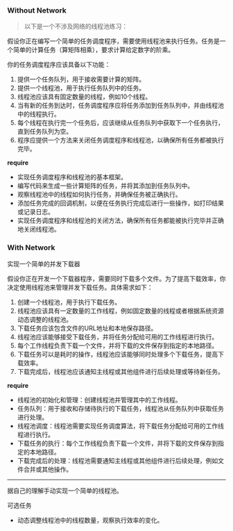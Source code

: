 ### Without Network
> 以下是一个不涉及网络的线程池练习：

假设你正在编写一个简单的任务调度程序，需要使用线程池来执行任务。任务是一个简单的计算任务（算矩阵相乘），要求计算给定数字的阶乘。

你的任务调度程序应该具备以下功能：

1. 提供一个任务队列，用于接收需要计算的矩阵。
2. 提供一个线程池，用于执行任务队列中的任务。
3. 线程池应该具有固定数量的线程，例如10个线程。
4. 当有新的任务到达时，任务调度程序应将任务添加到任务队列中，并由线程池中的线程执行。
5. 每个线程在执行完一个任务后，应该继续从任务队列中获取下一个任务执行，直到任务队列为空。
6. 程序应提供一个方法来关闭任务调度程序和线程池，以确保所有任务都被执行完毕。

**require**
- 实现任务调度程序和线程池的基本框架。
- 编写代码来生成一些计算矩阵的任务，并将其添加到任务队列中。
- 观察线程池中的线程如何执行任务，并确保任务被正确执行。
- 添加任务完成的回调机制，以便在任务执行完成后进行一些操作，如打印结果或记录日志。
- 实现任务调度程序和线程池的关闭方法，确保所有任务都能被执行完毕并正确地关闭线程池。

### With Network

实现一个简单的并发下载器

假设你正在开发一个下载器程序，需要同时下载多个文件。为了提高下载效率，你决定使用线程池来管理并发下载任务。具体需求如下：

1. 创建一个线程池，用于执行下载任务。
2. 线程池应该具有一定数量的工作线程，例如固定数量的线程或者根据系统资源动态调整的线程池。
3. 下载任务应该包含文件的URL地址和本地保存路径。
4. 线程池应该能够接受下载任务，并将任务分配给可用的工作线程进行执行。
5. 每个工作线程负责下载一个文件，并将下载的文件保存到指定的本地路径。
6. 下载任务可以是耗时的操作，线程池应该能够同时处理多个下载任务，提高下载效率。
7. 下载完成后，线程池应该通知主线程或其他组件进行后续处理或等待新任务。

**require**
- 线程池的初始化和管理：创建线程池并管理其中的工作线程。
- 任务队列：用于接收和存储待执行的下载任务，线程池从任务队列中获取任务进行处理。
- 线程池调度：线程池需要实现任务调度算法，将下载任务分配给可用的工作线程进行执行。
- 下载任务的执行：每个工作线程负责下载一个文件，并将下载的文件保存到指定的本地路径。
- 下载完成后的处理：线程池需要通知主线程或其他组件进行后续处理，例如文件合并或其他操作。

--- 

据自己的理解手动实现一个简单的线程池。

可选任务
- 动态调整线程池中的线程数量，观察执行效率的变化。
